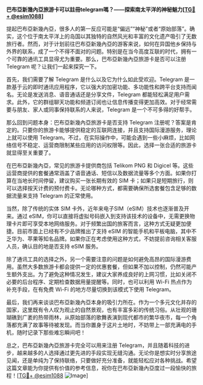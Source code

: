 **巴布亞新幾內亞旅游卡可以註冊telegram嗎？——探索南太平洋的神秘魅力[[TG💪+ @esim1088](https://t.me/s/esim1088)]**

提起巴布亞新幾內亞，很多人的第一反应可能是“偏远”“神秘”或者“原始部落”。确实，这个位于南太平洋上的岛国以其独特的自然风光和丰富的文化遗产吸引了无数旅行者。然而，对于计划前往巴布亞新幾內亞的游客来说，如何在异国他乡保持与外界的联系，成了一个不得不面对的问题。特别是在当今高度互联的时代，拥有一个可靠的通讯工具显得尤为重要。那么，巴布亞新幾內亞旅游卡是否可以注册 Telegram 呢？让我们一起来探究一下。

首先，我们需要了解 Telegram 是什么以及它为什么如此受欢迎。Telegram 是一款基于云的即时通讯应用程序，它以强大的加密功能、多功能性和跨平台支持而闻名。无论是发送消息、语音通话还是分享文件，Telegram 都能轻松满足用户需求。此外，它的群组聊天功能和频道订阅也让信息传播变得更加高效。对于经常需要与朋友、家人或同事保持联系的人来说，Telegram 是一个不可多得的好帮手。

那么回到问题本身：巴布亞新幾內亞旅游卡是否支持 Telegram 注册呢？答案是肯定的。只要你的旅游卡能够提供稳定的互联网连接，并且支持国际漫游服务，理论上就可以使用 Telegram。不过，在实际操作中，可能会遇到一些小麻烦，比如网络信号不稳定、运营商限制某些应用的访问权限等。因此，选择一张合适的旅游卡就显得至关重要了。

在巴布亞新幾內亞，常见的旅游卡提供商包括 Telikom PNG 和 Digicel 等。这些运营商提供的套餐通常涵盖了语音通话、短信以及数据流量等多个方面。如果你打算在当地长时间停留，建议购买一张长期有效的 SIM 卡；如果只是短期旅行，则可以选择按天计费的预付费卡。无论哪种方式，都需要确保所选套餐包含足够的数据流量来支持 Telegram 的正常使用。

当然，除了传统的实体 SIM 卡外，近年来电子SIM（eSIM）技术也逐渐普及开来。通过 eSIM，你可以直接将虚拟号码嵌入到支持该技术的设备中，无需更换物理卡片即可享受本地网络服务。对于频繁出国的旅客而言，这种方式无疑更加便捷。目前市面上已经有不少品牌推出了支持 eSIM 的智能手机和平板电脑，其中不乏华为、苹果等知名品牌。如果你正在考虑使用这种方式，不妨提前咨询相关客服人员，确认目的地是否支持 eSIM 服务。

除了通讯工具的选择之外，另一个需要注意的问题是如何避免高昂的国际漫游费用。虽然大多数旅游卡都会提供一定的优惠套餐，但如果不加以控制，仍然可能产生额外支出。为了避免这种情况发生，建议大家养成良好的上网习惯，比如关闭不必要的后台程序、定期检查数据用量提醒等。同时，也可以利用 Wi-Fi 热点作为补充手段，在有免费 Wi-Fi 的地方尽量切换到该模式下使用 Telegram。

最后，我们再来谈谈巴布亞新幾內亞本身的吸引力所在。作为一个多元文化并存的国家，这里既有令人叹为观止的自然景观，也有丰富多彩的传统习俗。从壮观的珊瑚礁到广袤的热带雨林，从原始部落的歌舞表演到现代都市的繁华夜市，每一个角落都充满了故事等待被发现。而当你置身于这片土地时，不妨带上一部充满电的手机，随时记录下那些难忘瞬间吧！

总之，巴布亞新幾內亞旅游卡完全可以用来注册 Telegram，并且随着科技的进步，越来越多的人选择通过更先进的手段实现无缝沟通。无论你是想实时分享旅途见闻，还是单纯为了保持联络，只要做好充分准备，就能轻松应对各种挑战。希望这篇文章能为你提供有价值的参考信息，祝你在巴布亞新幾內亞度过一段愉快的旅程！[[TG💪+ @esim1088](https://t.me/s/esim1088) ![Image](https://i.postimg.cc/4NQfJmqS/Snipaste-2025-05-13-00-14-12.png)]